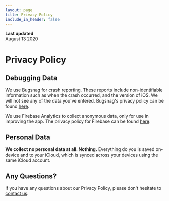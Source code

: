 ```yaml
---
layout: page
title: Privacy Policy
include_in_header: false
---
```


**Last updated**  
August 13 2020

# Privacy Policy
## Debugging Data
We use Bugsnag for crash reporting. These reports include non-identifiable information such as when the crash occurred, and the version of iOS. We will not see any of the data you've entered. Bugsnag's privacy policy can be found [here](https://docs.bugsnag.com/legal/privacy-policy/).

We use Firebase Analytics to collect anonymous data, only for use in improving the app. The privacy policy for Firebase can be found [here](https://firebase.google.com/policies/analytics).

## Personal Data
**We collect no personal data at all. Nothing.** Everything do you is saved on-device and to your iCloud, which is synced across your devices using the same iCloud account.

## Any Questions?
If you have any questions about our Privacy Policy, please don't hesitate to [contact us](mailto:focusedworkapp@michaeltigas.com.au).
